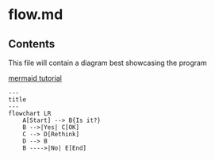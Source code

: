 # flow.md

## Contents

This file will contain a diagram best showcasing the program

[mermaid tutorial](https://mermaid.js.org/config/Tutorials.html)

```mermaid
---
title
---
flowchart LR
    A[Start] --> B{Is it?}
    B -->|Yes| C[OK]
    C --> D[Rethink]
    D --> B
    B ---->|No| E[End]
```
